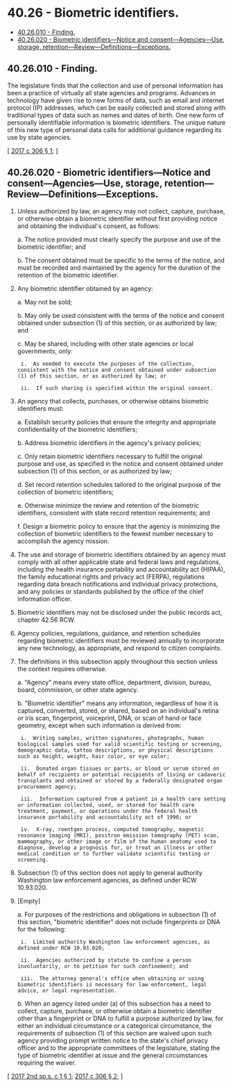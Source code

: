 # 40.26 - Biometric identifiers.
* [40.26.010 - Finding.](#4026010---finding)
* [40.26.020 - Biometric identifiers—Notice and consent—Agencies—Use, storage, retention—Review—Definitions—Exceptions.](#4026020---biometric-identifiersnotice-and-consentagenciesuse-storage-retentionreviewdefinitionsexceptions)
## 40.26.010 - Finding.
The legislature finds that the collection and use of personal information has been a practice of virtually all state agencies and programs. Advances in technology have given rise to new forms of data, such as email and internet protocol (IP) addresses, which can be easily collected and stored along with traditional types of data such as names and dates of birth. One new form of personally identifiable information is biometric identifiers. The unique nature of this new type of personal data calls for additional guidance regarding its use by state agencies.

\[ [2017 c 306 § 1](http://lawfilesext.leg.wa.gov/biennium/2017-18/Pdf/Bills/Session%20Laws/House/1717-S.SL.pdf?cite=2017%20c%20306%20§%201); \]

## 40.26.020 - Biometric identifiers—Notice and consent—Agencies—Use, storage, retention—Review—Definitions—Exceptions.
1. Unless authorized by law, an agency may not collect, capture, purchase, or otherwise obtain a biometric identifier without first providing notice and obtaining the individual's consent, as follows:

    a.  The notice provided must clearly specify the purpose and use of the biometric identifier; and

    b.  The consent obtained must be specific to the terms of the notice, and must be recorded and maintained by the agency for the duration of the retention of the biometric identifier.

2. Any biometric identifier obtained by an agency:

    a.  May not be sold;

    b.  May only be used consistent with the terms of the notice and consent obtained under subsection (1) of this section, or as authorized by law; and

    c.  May be shared, including with other state agencies or local governments, only:

        i.  As needed to execute the purposes of the collection, consistent with the notice and consent obtained under subsection (1) of this section, or as authorized by law; or

        ii.  If such sharing is specified within the original consent.

3. An agency that collects, purchases, or otherwise obtains biometric identifiers must:

    a.  Establish security policies that ensure the integrity and appropriate confidentiality of the biometric identifiers;

    b.  Address biometric identifiers in the agency's privacy policies;

    c.  Only retain biometric identifiers necessary to fulfill the original purpose and use, as specified in the notice and consent obtained under subsection (1) of this section, or as authorized by law;

    d.  Set record retention schedules tailored to the original purpose of the collection of biometric identifiers;

    e.  Otherwise minimize the review and retention of the biometric identifiers, consistent with state record retention requirements; and

    f.  Design a biometric policy to ensure that the agency is minimizing the collection of biometric identifiers to the fewest number necessary to accomplish the agency mission.

4. The use and storage of biometric identifiers obtained by an agency must comply with all other applicable state and federal laws and regulations, including the health insurance portability and accountability act (HIPAA), the family educational rights and privacy act (FERPA), regulations regarding data breach notifications and individual privacy protections, and any policies or standards published by the office of the chief information officer.

5. Biometric identifiers may not be disclosed under the public records act, chapter 42.56 RCW.

6. Agency policies, regulations, guidance, and retention schedules regarding biometric identifiers must be reviewed annually to incorporate any new technology, as appropriate, and respond to citizen complaints.

7. The definitions in this subsection apply throughout this section unless the context requires otherwise.

    a.  "Agency" means every state office, department, division, bureau, board, commission, or other state agency.

    b.  "Biometric identifier" means any information, regardless of how it is captured, converted, stored, or shared, based on an individual's retina or iris scan, fingerprint, voiceprint, DNA, or scan of hand or face geometry, except when such information is derived from:

        i.  Writing samples, written signatures, photographs, human biological samples used for valid scientific testing or screening, demographic data, tattoo descriptions, or physical descriptions such as height, weight, hair color, or eye color;

        ii.  Donated organ tissues or parts, or blood or serum stored on behalf of recipients or potential recipients of living or cadaveric transplants and obtained or stored by a federally designated organ procurement agency;

        iii.  Information captured from a patient in a health care setting or information collected, used, or stored for health care treatment, payment, or operations under the federal health insurance portability and accountability act of 1996; or

        iv.  X-ray, roentgen process, computed tomography, magnetic resonance imaging (MRI), positron emission tomography (PET) scan, mammography, or other image or film of the human anatomy used to diagnose, develop a prognosis for, or treat an illness or other medical condition or to further validate scientific testing or screening.

8. Subsection (1) of this section does not apply to general authority Washington law enforcement agencies, as defined under RCW 10.93.020.

9. [Empty]

    a.  For purposes of the restrictions and obligations in subsection (1) of this section, "biometric identifier" does not include fingerprints or DNA for the following:

        i.  Limited authority Washington law enforcement agencies, as defined under RCW 10.93.020;

        ii.  Agencies authorized by statute to confine a person involuntarily, or to petition for such confinement; and

        iii.  The attorney general's office when obtaining or using biometric identifiers is necessary for law enforcement, legal advice, or legal representation.

    b.  When an agency listed under (a) of this subsection has a need to collect, capture, purchase, or otherwise obtain a biometric identifier other than a fingerprint or DNA to fulfill a purpose authorized by law, for either an individual circumstance or a categorical circumstance, the requirements of subsection (1) of this section are waived upon such agency providing prompt written notice to the state's chief privacy officer and to the appropriate committees of the legislature, stating the type of biometric identifier at issue and the general circumstances requiring the waiver.

\[ [2017 2nd sp.s. c 1 § 1](http://lawfilesext.leg.wa.gov/biennium/2017-18/Pdf/Bills/Session%20Laws/House/2213.SL.pdf?cite=2017%202nd%20sp.s.%20c%201%20§%201); [2017 c 306 § 2](http://lawfilesext.leg.wa.gov/biennium/2017-18/Pdf/Bills/Session%20Laws/House/1717-S.SL.pdf?cite=2017%20c%20306%20§%202); \]

